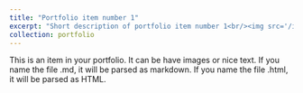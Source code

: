 ```yaml
---
title: "Portfolio item number 1"
excerpt: "Short description of portfolio item number 1<br/><img src='/images/sturgeon.png'>"
collection: portfolio
---
```


This is an item in your portfolio. It can be have images or nice text. If you name the file .md, it will be parsed as markdown. If you name the file .html, it will be parsed as HTML. 
